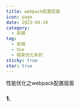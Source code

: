 ```yaml
---
title: webpack配置层面
icon: page
date: 2023-04-28
category:
  - 前端
tag:
  - 前端
  - Vue
  - 框架优化系列
sticky: true
star: true
---
```


性能优化之webpack配置层面

<!-- more -->

### 1. 

